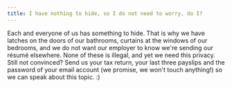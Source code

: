 ```yaml
---
title: I have nothing to hide, so I do not need to worry, do I?
---
```


Each and everyone of us has something to hide. That is why we have latches on the doors of our bathrooms, curtains at the windows of our bedrooms, and we do not want our employer to know we're sending our résumé elsewhere. None of these is illegal, and yet we need this privacy. Still not convinced? Send us your tax return, your last three payslips and  the password of your email account (we promise, we won't touch anything!) so we can speak about this topic. :)
